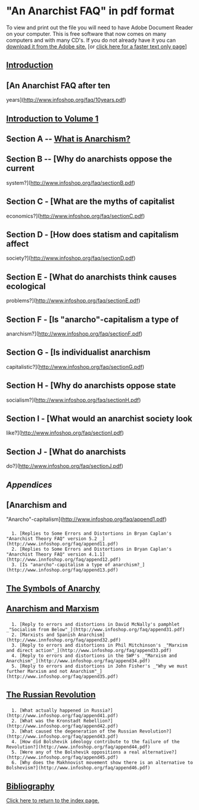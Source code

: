 # "An Anarchist FAQ" in pdf format

To view and print out the file you will need to have Adobe Document Reader on
your computer. This is free software that now comes on many computers and with
many CD's. If you do not already have it you can [ download it from the Adobe
site.](http://www.adobe.com/products/acrobat/readstep.html) [or [ click here
for a faster text only
page](http://www.adobe.com/products/acrobat/alternate.html)]

##  [Introduction](http://www.infoshop.org/faq/intro.pdf)

##  [An Anarchist FAQ after ten
years](http://www.infoshop.org/faq/10years.pdf)

##  [Introduction to Volume 1](http://www.infoshop.org/faq/vol1intro.pdf)

## Section A -- [What is Anarchism?](http://www.infoshop.org/faq/sectionA.pdf)

## Section B -- [Why do anarchists oppose the current
system?](http://www.infoshop.org/faq/sectionB.pdf)

## Section C - [What are the myths of capitalist
economics?](http://www.infoshop.org/faq/sectionC.pdf)

##  Section D - [How does statism and capitalism affect
society?](http://www.infoshop.org/faq/sectionD.pdf)

##  Section E - [What do anarchists think causes ecological
problems?](http://www.infoshop.org/faq/sectionE.pdf)

##  Section F - [Is "anarcho"-capitalism a type of
anarchism?](http://www.infoshop.org/faq/sectionF.pdf)

##  Section G - [Is individualist anarchism
capitalistic?](http://www.infoshop.org/faq/sectionG.pdf)

## Section H - [Why do anarchists oppose state
socialism?](http://www.infoshop.org/faq/sectionH.pdf)

##  Section I - [What would an anarchist society look
like?](http://www.infoshop.org/faq/sectionI.pdf)

##  Section J - [What do anarchists
do?](http://www.infoshop.org/faq/sectionJ.pdf)

## _Appendices_

##  [Anarchism and
"Anarcho"-capitalism](http://www.infoshop.org/faq/append1.pdf)

###

      1. [Replies to Some Errors and Distortions in Bryan Caplan's "Anarchist Theory FAQ" version 5.2 _](http://www.infoshop.org/faq/append11.pdf)
      2. [Replies to Some Errors and Distortions in Bryan Caplan's "Anarchist Theory FAQ" version 4.1.1](http://www.innfoshop.org/faq/append12.pdf)
      3. [Is "anarcho"-capitalism a type of anarchism?_](http://www.infoshop.org/faq/append13.pdf)

##  [The Symbols of Anarchy](http://www.infoshop.org/faq/append2.pdf)

##  [Anarchism and Marxism](http://www.infoshop.org/faq/append3.pdf)

###

      1. [Reply to errors and distortions in David McNally's pamphlet _"Socialism from Below"_](http://www.infoshop.org/faq/append31.pdf)
      2. [Marxists and Spanish Anarchism](http://www.innfoshop.org/faq/append32.pdf)
      3. [Reply to errors and distortions in Phil Mitchinson's _"Marxism and direct action"_](http://www.infoshop.org/faq/append33.pdf)
      4. [Reply to errors and distortions in the SWP's _"Marxism and Anarchism"_](http://www.infoshop.org/faq/append34.pdf)
      5. [Reply to errors and distortions in John Fisher's _"Why we must further Marxism and not Anarchism"_](http://www.infoshop.org/faq/append35.pdf)

##  [The Russian Revolution](http://www.infoshop.org/faq/append4.pdf)

###

      1. [What actually happened in Russia?](http://www.infoshop.org/faq/append41.pdf)
      2. [What was the Kronstadt Rebellion?](http://www.infoshop.org/faq/append42.pdf)
      3. [What caused the degeneration of the Russian Revolution?](http://www.infoshop.org/faq/append43.pdf)
      4. [How did Bolshevik ideology contribute to the failure of the Revolution?](http://www.infoshop.org/faq/append44.pdf)
      5. [Were any of the Bolshevik oppositions a real alternative?](http://www.infoshop.org/faq/append45.pdf)
      6. [Why does the Makhnovist movement show there is an alternative to Bolshevism?](http://www.infoshop.org/faq/append46.pdf)

##  [Bibliography](http://www.infoshop.org/faq/biblio.pdf)

[Click here to return to the index page.](index.html)

